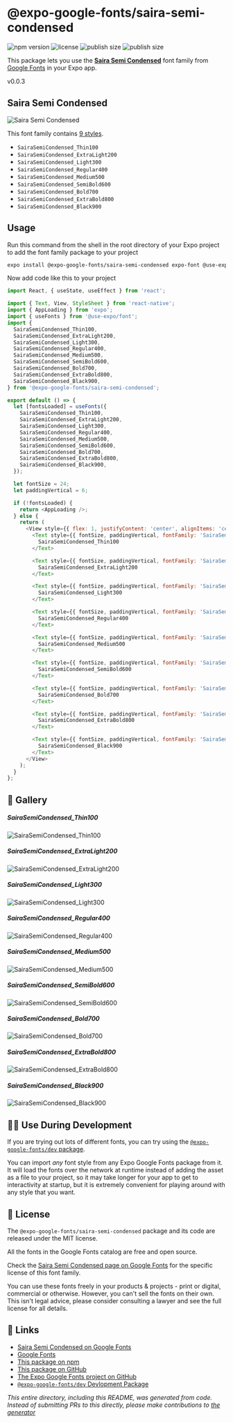 # @expo-google-fonts/saira-semi-condensed

![npm version](https://flat.badgen.net/npm/v/@expo-google-fonts/saira-semi-condensed)
![license](https://flat.badgen.net/github/license/expo/google-fonts)
![publish size](https://flat.badgen.net/packagephobia/install/@expo-google-fonts/saira-semi-condensed)
![publish size](https://flat.badgen.net/packagephobia/publish/@expo-google-fonts/saira-semi-condensed)

This package lets you use the [**Saira Semi Condensed**](https://fonts.google.com/specimen/Saira+Semi+Condensed) font family from [Google Fonts](https://fonts.google.com/) in your Expo app.

v0.0.3

## Saira Semi Condensed

![Saira Semi Condensed](./font-family.png)

This font family contains [9 styles](#-gallery).

- `SairaSemiCondensed_Thin100`
- `SairaSemiCondensed_ExtraLight200`
- `SairaSemiCondensed_Light300`
- `SairaSemiCondensed_Regular400`
- `SairaSemiCondensed_Medium500`
- `SairaSemiCondensed_SemiBold600`
- `SairaSemiCondensed_Bold700`
- `SairaSemiCondensed_ExtraBold800`
- `SairaSemiCondensed_Black900`

## Usage

Run this command from the shell in the root directory of your Expo project to add the font family package to your project
```sh
expo install @expo-google-fonts/saira-semi-condensed expo-font @use-expo/font
```

Now add code like this to your project
```js
import React, { useState, useEffect } from 'react';

import { Text, View, StyleSheet } from 'react-native';
import { AppLoading } from 'expo';
import { useFonts } from '@use-expo/font';
import {
  SairaSemiCondensed_Thin100,
  SairaSemiCondensed_ExtraLight200,
  SairaSemiCondensed_Light300,
  SairaSemiCondensed_Regular400,
  SairaSemiCondensed_Medium500,
  SairaSemiCondensed_SemiBold600,
  SairaSemiCondensed_Bold700,
  SairaSemiCondensed_ExtraBold800,
  SairaSemiCondensed_Black900,
} from '@expo-google-fonts/saira-semi-condensed';

export default () => {
  let [fontsLoaded] = useFonts({
    SairaSemiCondensed_Thin100,
    SairaSemiCondensed_ExtraLight200,
    SairaSemiCondensed_Light300,
    SairaSemiCondensed_Regular400,
    SairaSemiCondensed_Medium500,
    SairaSemiCondensed_SemiBold600,
    SairaSemiCondensed_Bold700,
    SairaSemiCondensed_ExtraBold800,
    SairaSemiCondensed_Black900,
  });

  let fontSize = 24;
  let paddingVertical = 6;

  if (!fontsLoaded) {
    return <AppLoading />;
  } else {
    return (
      <View style={{ flex: 1, justifyContent: 'center', alignItems: 'center' }}>
        <Text style={{ fontSize, paddingVertical, fontFamily: 'SairaSemiCondensed_Thin100' }}>
          SairaSemiCondensed_Thin100
        </Text>

        <Text style={{ fontSize, paddingVertical, fontFamily: 'SairaSemiCondensed_ExtraLight200' }}>
          SairaSemiCondensed_ExtraLight200
        </Text>

        <Text style={{ fontSize, paddingVertical, fontFamily: 'SairaSemiCondensed_Light300' }}>
          SairaSemiCondensed_Light300
        </Text>

        <Text style={{ fontSize, paddingVertical, fontFamily: 'SairaSemiCondensed_Regular400' }}>
          SairaSemiCondensed_Regular400
        </Text>

        <Text style={{ fontSize, paddingVertical, fontFamily: 'SairaSemiCondensed_Medium500' }}>
          SairaSemiCondensed_Medium500
        </Text>

        <Text style={{ fontSize, paddingVertical, fontFamily: 'SairaSemiCondensed_SemiBold600' }}>
          SairaSemiCondensed_SemiBold600
        </Text>

        <Text style={{ fontSize, paddingVertical, fontFamily: 'SairaSemiCondensed_Bold700' }}>
          SairaSemiCondensed_Bold700
        </Text>

        <Text style={{ fontSize, paddingVertical, fontFamily: 'SairaSemiCondensed_ExtraBold800' }}>
          SairaSemiCondensed_ExtraBold800
        </Text>

        <Text style={{ fontSize, paddingVertical, fontFamily: 'SairaSemiCondensed_Black900' }}>
          SairaSemiCondensed_Black900
        </Text>
      </View>
    );
  }
};

```

## 🔡 Gallery

##### SairaSemiCondensed_Thin100
![SairaSemiCondensed_Thin100](./6b2e6d1dd40d36454cc2926dcb4a1a5561eefd558ed4335da50334fe382ae95e.ttf.png)

##### SairaSemiCondensed_ExtraLight200
![SairaSemiCondensed_ExtraLight200](./ce22147c0af87efa1aecbc39ff8b87923aee3cf2f49375403f5f34979223e610.ttf.png)

##### SairaSemiCondensed_Light300
![SairaSemiCondensed_Light300](./ef45b03e2a6a021a7b398dc695d9fe949857b4defe4cd062b0d2be306f51ef4e.ttf.png)

##### SairaSemiCondensed_Regular400
![SairaSemiCondensed_Regular400](./80d72d164a187ce7476240396003c4b453c0f3b4565db50583a99ec1485cb6dc.ttf.png)

##### SairaSemiCondensed_Medium500
![SairaSemiCondensed_Medium500](./77903b1b3697f92cb3c1338d2bbd5de692eb31244fc785e5224c5e32faae51e4.ttf.png)

##### SairaSemiCondensed_SemiBold600
![SairaSemiCondensed_SemiBold600](./10bc52c72bdddd14cf11a9a428d2dd3348861b4c6106cd154406562cf41b7e66.ttf.png)

##### SairaSemiCondensed_Bold700
![SairaSemiCondensed_Bold700](./daba4551f3f2e9c9a6720e74d136524da54d3946352c47f4df6e3acb9a315ca9.ttf.png)

##### SairaSemiCondensed_ExtraBold800
![SairaSemiCondensed_ExtraBold800](./a742dc6740800e28cf269ffb74084610ab7590779de6185e12259b99ca780d21.ttf.png)

##### SairaSemiCondensed_Black900
![SairaSemiCondensed_Black900](./127a359a67e8fa386310e298528a130878d4284d08e3c7c34872f38bedbe6be5.ttf.png)


## 👩‍💻 Use During Development

If you are trying out lots of different fonts, you can try using the [`@expo-google-fonts/dev` package](https://github.com/expo/google-fonts/tree/master/font-packages/dev#readme).

You can import *any* font style from any Expo Google Fonts package from it. It will load the fonts
over the network at runtime instead of adding the asset as a file to your project, so it may take longer
for your app to get to interactivity at startup, but it is extremely convenient
for playing around with any style that you want.

## 📖 License

The `@expo-google-fonts/saira-semi-condensed` package and its code are released under the MIT license.

All the fonts in the Google Fonts catalog are free and open source.

Check the [Saira Semi Condensed page on Google Fonts](https://fonts.google.com/specimen/Saira+Semi+Condensed) for the specific license of this font family.

You can use these fonts freely in your products & projects - print or digital, commercial or otherwise. However, you can't sell the fonts on their own. This isn't legal advice, please consider consulting a lawyer and see the full license for all details.

## 🔗 Links

- [Saira Semi Condensed on Google Fonts](https://fonts.google.com/specimen/Saira+Semi+Condensed)
- [Google Fonts](https://fonts.google.com/)
- [This package on npm](https://www.npmjs.com/package/@expo-google-fonts/saira-semi-condensed)
- [This package on GitHub](https://github.com/expo/google-fonts/tree/master/font-packages/saira-semi-condensed)
- [The Expo Google Fonts project on GitHub](https://github.com/expo/google-fonts)
- [`@expo-google-fonts/dev` Devlopment Package](https://github.com/expo/google-fonts/tree/master/font-packages/dev)


*This entire directory, including this README, was generated from code. Instead of submitting PRs to this directly, please make contributions to [the generator](https://github.com/expo/google-fonts/tree/master/packages/generator)*
